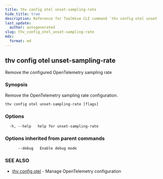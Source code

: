 ```yaml
---
title: thv config otel unset-sampling-rate
hide_title: true
description: Reference for ToolHive CLI command `thv config otel unset-sampling-rate`
last_update:
  author: autogenerated
slug: thv_config_otel_unset-sampling-rate
mdx:
  format: md
---
```


## thv config otel unset-sampling-rate

Remove the configured OpenTelemetry sampling rate

### Synopsis

Remove the OpenTelemetry sampling rate configuration.

```
thv config otel unset-sampling-rate [flags]
```

### Options

```
  -h, --help   help for unset-sampling-rate
```

### Options inherited from parent commands

```
      --debug   Enable debug mode
```

### SEE ALSO

* [thv config otel](thv_config_otel.md)	 - Manage OpenTelemetry configuration

